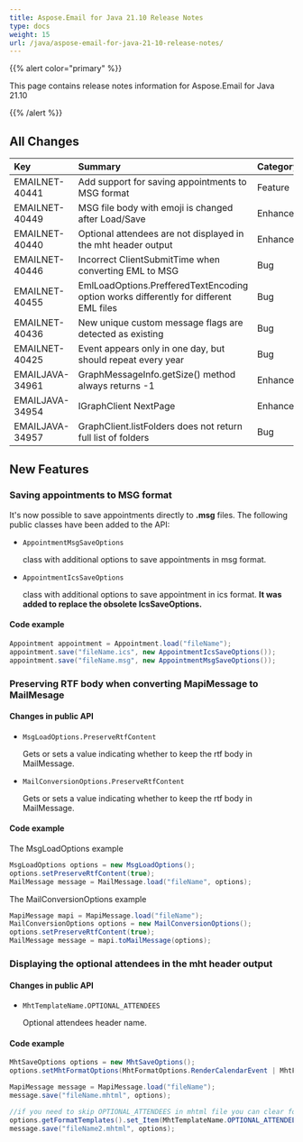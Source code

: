```yaml
---
title: Aspose.Email for Java 21.10 Release Notes
type: docs
weight: 15
url: /java/aspose-email-for-java-21-10-release-notes/
---
```


{{% alert color="primary" %}} 

This page contains release notes information for Aspose.Email for Java 21.10

{{% /alert %}} 
## **All Changes**

|**Key**|**Summary**|**Category**|
| :- | :- | :- |
|EMAILNET-40441|Add support for saving appointments to MSG format|Feature|
|EMAILNET-40449|MSG file body with emoji is changed after Load/Save|Enhancement|
|EMAILNET-40440|Optional attendees are not displayed in the mht header output|Enhancement|
|EMAILNET-40446|Incorrect ClientSubmitTime when converting EML to MSG|Bug|
|EMAILNET-40455|EmlLoadOptions.PrefferedTextEncoding option works differently for different EML files|Bug|
|EMAILNET-40436|New unique custom message flags are detected as existing|Bug|
|EMAILNET-40425|Event appears only in one day, but should repeat every year|Bug|
|EMAILJAVA-34961|GraphMessageInfo.getSize() method always returns -1|Enhancement|
|EMAILJAVA-34954|IGraphClient NextPage|Enhancement|
|EMAILJAVA-34957|GraphClient.listFolders does not return full list of folders|Bug|

## **New Features**

### **Saving appointments to MSG format**

It's now possible to save appointments directly to **.msg** files.
The following public classes have been added to the API:

- `AppointmentMsgSaveOptions` 

  class with additional options to save appointments in msg format.

- `AppointmentIcsSaveOptions` 

  class with additional options to save appointment in ics format. **It was added to replace the obsolete IcsSaveOptions.**

#### **Code example**

```java
Appointment appointment = Appointment.load("fileName");
appointment.save("fileName.ics", new AppointmentIcsSaveOptions());
appointment.save("fileName.msg", new AppointmentMsgSaveOptions());
```
### **Preserving RTF body when converting MapiMessage to MailMesage**

#### **Changes in public API**

- `MsgLoadOptions.PreserveRtfContent` 

  Gets or sets a value indicating whether to keep the rtf body in MailMessage.

- `MailConversionOptions.PreserveRtfContent` 

  Gets or sets a value indicating whether to keep the rtf body in MailMessage.

#### **Code example**

The MsgLoadOptions example
```java
MsgLoadOptions options = new MsgLoadOptions();
options.setPreserveRtfContent(true);
MailMessage message = MailMessage.load("fileName", options);
```

The MailConversionOptions example
```java
MapiMessage mapi = MapiMessage.load("fileName");
MailConversionOptions options = new MailConversionOptions();
options.setPreserveRtfContent(true);
MailMessage message = mapi.toMailMessage(options);
```


### **Displaying the optional attendees in the mht header output**

#### **Changes in public API**

- `MhtTemplateName.OPTIONAL_ATTENDEES` 

  Optional attendees header name.

#### Code example

```java
MhtSaveOptions options = new MhtSaveOptions();
options.setMhtFormatOptions(MhtFormatOptions.RenderCalendarEvent | MhtFormatOptions.WriteHeader);

MapiMessage message = MapiMessage.load("fileName");
message.save("fileName.mhtml", options);

//if you need to skip OPTIONAL_ATTENDEES in mhtml file you can clear format template for OPTIONAL_ATTENDEES
options.getFormatTemplates().set_Item(MhtTemplateName.OPTIONAL_ATTENDEES, "");
message.save("fileName2.mhtml", options);
```